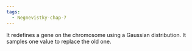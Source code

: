 ```yaml
---
tags:
  - Negnevistky-chap-7
---
```

It redefines a gene on the chromosome using a Gaussian distribution. It samples one value to replace the old one.